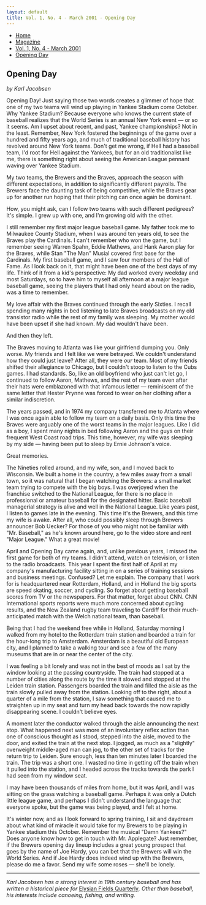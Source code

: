 ```yaml
---
layout: default
title: Vol. 1, No. 4 - March 2001 - Opening Day
---
```

<nav class="breadcrumb" aria-label="breadcrumbs">
  <ul>
    <li><a href="{{ site.url }}{{ site.baseurl }}/index.html">Home</a></li>
    <li><a href="../magazine-home.html">Magazine</a></li>
    <li><a href="bi_vol_1_no_4_home.html">Vol. 1, No. 4 - March 2001</a></li>
    <li class="is-active"><a href="#" aria-current="page">Opening Day</a></li>
  </ul>
</nav>

<section class="storycontent">
  <h1>Opening Day</h1>
  <p><em>by Karl Jacobsen</em></p>

  <p>
    Opening Day!  Just saying those two words creates a glimmer of hope that one of my two teams will wind up playing in Yankee Stadium come October.  Why Yankee Stadium?  Because everyone who knows the current state of baseball realizes that the World Series is an annual New York event &mdash; or so it seems.  Am I upset about recent, and past, Yankee championships?  Not in the least.  Remember, New York fostered the beginnings of the game over a hundred and fifty years ago, and much of traditional baseball history has revolved around New York teams.  Don't get me wrong, if Hell had a baseball team, I'd root for Hell against the Yankees, but for an old traditionalist like me, there is something right about seeing the American League pennant waving over Yankee Stadium.
  </p>

  <p>
    My two teams, the Brewers and the Braves, approach the season with different expectations, in addition to significantly different payrolls.  The Brewers face the daunting task of being competitive, while the Braves gear up for another run hoping that their pitching can once again be dominant.
  </p>

  <p>
    How, you might ask, can I follow two teams with such different pedigrees?  It's simple.  I grew up with one, and I'm growing old with the other.
  </p>

  <p>
    I still remember my first major league baseball game.  My father took me to Milwaukee County Stadium, when I was around ten years old, to see the Braves play the Cardinals.  I can't remember who won the game, but I remember seeing Warren Spahn, Eddie Mathews, and Hank Aaron play for the Braves, while Stan "The Man" Musial covered first base for the Cardinals.  My first baseball game, and I saw four members of the Hall of Fame.  As I look back on it, that might have been one of the best days of my life.  Think of it from a kid's perspective:  My dad worked every weekday and most Saturdays, so to have him to myself all afternoon at a major league baseball game, seeing the players that I had only heard about on the radio, was a time to remember.
  </p>

  <p>
    My love affair with the Braves continued through the early Sixties.  I recall spending many nights in bed listening to late Braves broadcasts on my old transistor radio while the rest of my family was sleeping.  My mother would have been upset if she had known.  My dad wouldn't have been.
  </p>

  <p>
    And then they left.
  </p>

  <p>
    The Braves moving to Atlanta was like your girlfriend dumping you.  Only worse.  My friends and I felt like we were betrayed.  We couldn't understand how they could just leave?  After all, they were <em>our</em> team.  Most of my friends shifted their allegiance to Chicago, but I couldn't stoop to listen to the Cubs games.  I had standards.  So, like an old boyfriend who just can't let go, I continued to follow Aaron, Mathews, and the rest of my team even after their hats were emblazoned with that infamous letter &mdash; reminiscent of the same letter that Hester Prynne was forced to wear on her clothing after a similar indiscretion.
  </p>

  <p>
    The years passed, and in 1974 my company transferred me to Atlanta where I was once again able to follow my team on a daily basis.  Only this time the Braves were arguably one of the worst teams in the major leagues.  Like I did as a boy, I spent many nights in bed following Aaron and the guys on their frequent West Coast road trips.  This time, however, my wife was sleeping by my side &mdash; having been put to sleep by Ernie Johnson's voice.
  </p>

  <p>
    Great memories.
  </p>

  <p>
    The Nineties rolled around, and my wife, son, and I moved back to Wisconsin.  We built a home in the country, a few miles away from a small town, so it was natural that I began watching the Brewers: a small market team trying to compete with the big boys.  I was overjoyed when the franchise switched to the National League, for there is no place in professional or amateur baseball for the designated hitter.  Basic baseball managerial strategy is alive and well in the National League.  Like years past, I listen to games late in the evening.  This time it's the Brewers, and this time my wife is awake.  After all, who could possibly sleep through Brewers announcer Bob Uecker?  For those of you who might not be familiar with "Mr. Baseball," as he's known around here, go to the video store and rent "Major League."  What a great movie!
  </p>

  <p>
    April and Opening Day came again, and, unlike previous years, I missed the first game for both of my teams.  I didn't attend, watch on television, or listen to the radio broadcasts.  This year I spent the first half of April at my company's manufacturing facility sitting in on a series of training sessions and business meetings.  Confused?  Let me explain.  The company that I work for is headquartered near Rotterdam, Holland, and in Holland the big sports are speed skating, soccer, and cycling.  So forget about getting baseball scores from TV or the newspapers.  For that matter, forget about CNN.  CNN International sports reports were much more concerned about cycling results, and the New Zealand rugby team traveling to Cardiff for their much-anticipated match with the Welch national team, than baseball.
  </p>

  <p>
    Being that I had the weekend free while in Holland, Saturday morning I walked from my hotel to the Rotterdam train station and boarded a train for the hour-long trip to Amsterdam.  Amsterdam is a beautiful old European city, and I planned to take a walking tour and see a few of the many museums that are in or near the center of the city.
  </p>

  <p>
    I was feeling a bit lonely and was not in the best of moods as I sat by the window looking at the passing countryside.  The train had stopped at a number of cities along the route by the time it slowed and stopped at the Leiden train station.  Passengers boarded the train and filled the aisle as the train slowly pulled away from the station.  Looking off to the right, about a quarter of a mile from the station, I saw something that caused me to straighten up in my seat and turn my head back towards the now rapidly disappearing scene.  I couldn't believe eyes.
  </p>

  <p>
    A moment later the conductor walked through the aisle announcing the next stop.  What happened next was more of an involuntary reflex action than one of conscious thought as I stood, stepped into the aisle, moved to the door, and exited the train at the next stop.  I jogged, as much as a "slightly" overweight middle-aged man can jog, to the other set of tracks for the return trip to Leiden.  Sure enough, less than ten minutes later I boarded the train.  The trip was a short one. I wasted no time in getting off the train when it pulled into the station, and I headed across the tracks towards the park I had seen from my window seat.
  </p>

  <p>
    I may have been thousands of miles from home, but it was April, and I was sitting on the grass watching a baseball game.  Perhaps it was only a Dutch little league game, and perhaps I didn't understand the language that everyone spoke, but the game was being played, and I felt at home.
  </p>

  <p>
    It's winter now, and as I look forward to spring training, I sit and daydream about what kind of miracle it would take for my Brewers to be playing in Yankee stadium this October.  Remember the musical "Damn Yankees?"  Does anyone know how to get in touch with Mr. Applegate?  Just remember, if the Brewers opening day lineup includes a great young prospect that goes by the name of Joe Hardy, you can bet that the Brewers will win the World Series.  And if Joe Hardy does indeed wind up with the Brewers, please do me a favor.  Send my wife some roses &mdash; she'll be lonely.
  </p>

  <hr />

  <p>
    <em>Karl Jacobsen has a strong interest in 19th century baseball and has written a historical piece for </em><a href="http://www.efqreview.com">Elysian Fields Quarterly</a><em>.  Other than baseball, his interests include canoeing, fishing, and writing.</em>
  </p>

</section>
